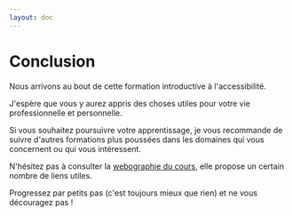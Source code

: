 ```yaml
---
layout: doc
---
```


# Conclusion

Nous arrivons au bout de cette formation introductive à l'accessibilité.

J'espère que vous y aurez appris des choses utiles pour votre vie professionnelle et personnelle.

Si vous souhaitez poursuivre votre apprentissage, 
je vous recommande de suivre d'autres formations plus poussées dans les domaines qui vous concernent ou qui vous intéressent.

N'hésitez pas à consulter la [webographie du cours](http://0.0.0.0:8080/accessibilite/webographie-et-ressources-a-explorer.html), 
elle propose un certain nombre de liens utiles.

Progressez par petits pas (c'est toujours mieux que rien) et ne vous découragez pas !
